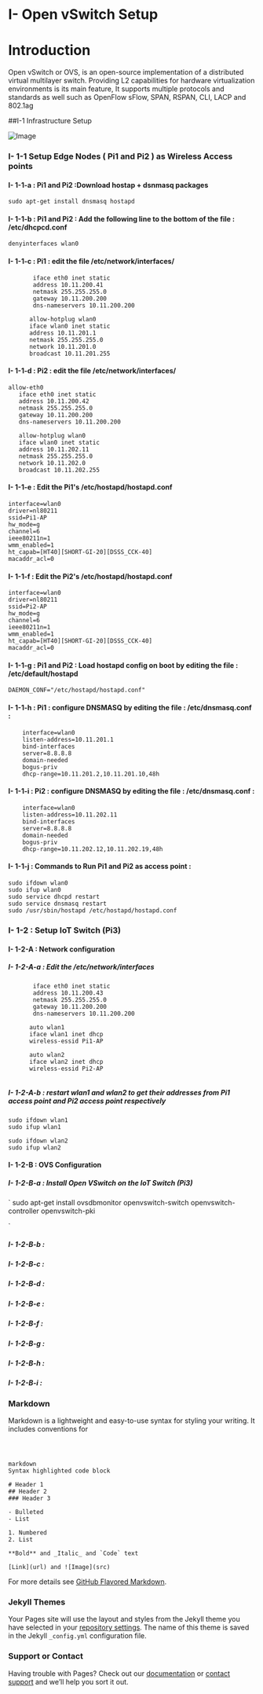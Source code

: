 # I- Open vSwitch Setup 
# Introduction 

Open vSwitch or OVS, is an open-source implementation of a distributed virtual multilayer switch. Providing L2 capabilities for hardware virtualization environments is its main feature, It supports multiple protocols and standards as well such as OpenFlow sFlow, SPAN, RSPAN, CLI, LACP and 802.1ag

##I-1 Infrastructure Setup 

![Image](https://image.ibb.co/mzFNRF/Untitled.png)


### I- 1-1 Setup Edge Nodes ( Pi1 and Pi2 ) as Wireless Access points

#### I- 1-1-a : Pi1 and Pi2 :Download hostap + dsnmasq packages 

`sudo apt-get install dnsmasq hostapd`

#### I- 1-1-b : Pi1 and Pi2 : Add the following line to the bottom of the file :  /etc/dhcpcd.conf

`denyinterfaces wlan0`

#### I- 1-1-c : Pi1 : edit the file /etc/network/interfaces/

```allow-eth0 
       iface eth0 inet static
       address 10.11.200.41 
       netmask 255.255.255.0  
       gateway 10.11.200.200
       dns-nameservers 10.11.200.200

      allow-hotplug wlan0 
      iface wlan0 inet static
      address 10.11.201.1 
      netmask 255.255.255.0 
      network 10.11.201.0 
      broadcast 10.11.201.255 
 ```    
 
#### I- 1-1-d : Pi2 : edit the file /etc/network/interfaces/ 

```
allow-eth0
   iface eth0 inet static
   address 10.11.200.42 
   netmask 255.255.255.0  
   gateway 10.11.200.200
   dns-nameservers 10.11.200.200
   
   allow-hotplug wlan0 
   iface wlan0 inet static
   address 10.11.202.11 
   netmask 255.255.255.0 
   network 10.11.202.0 
   broadcast 10.11.202.255
 ```

#### I- 1-1-e : Edit the Pi1's /etc/hostapd/hostapd.conf

```
interface=wlan0
driver=nl80211
ssid=Pi1-AP
hw_mode=g
channel=6
ieee80211n=1
wmm_enabled=1
ht_capab=[HT40][SHORT-GI-20][DSSS_CCK-40] 
macaddr_acl=0 
```
#### I- 1-1-f : Edit the Pi2's /etc/hostapd/hostapd.conf

```
interface=wlan0
driver=nl80211
ssid=Pi2-AP
hw_mode=g
channel=6
ieee80211n=1
wmm_enabled=1
ht_capab=[HT40][SHORT-GI-20][DSSS_CCK-40] 
macaddr_acl=0 
```


#### I- 1-1-g : Pi1 and Pi2 : Load hostapd config on boot by editing the file : /etc/default/hostapd

`DAEMON_CONF="/etc/hostapd/hostapd.conf"`

#### I- 1-1-h : Pi1 : configure DNSMASQ by editing the file : /etc/dnsmasq.conf : 
```
    interface=wlan0
    listen-address=10.11.201.1
    bind-interfaces
    server=8.8.8.8
    domain-needed
    bogus-priv
    dhcp-range=10.11.201.2,10.11.201.10,48h
```

#### I- 1-1-i : Pi2 : configure DNSMASQ by editing the file : /etc/dnsmasq.conf : 

```
    interface=wlan0
    listen-address=10.11.202.11
    bind-interfaces
    server=8.8.8.8
    domain-needed
    bogus-priv
    dhcp-range=10.11.202.12,10.11.202.19,48h
```

#### I- 1-1-j : Commands to Run Pi1 and Pi2 as access point : 

```
sudo ifdown wlan0
sudo ifup wlan0
sudo service dhcpd restart
sudo service dnsmasq restart
sudo /usr/sbin/hostapd /etc/hostapd/hostapd.conf

```
### I- 1-2 : Setup IoT Switch (Pi3)


#### I- 1-2-A : Network configuration

##### I- 1-2-A-a : Edit the /etc/network/interfaces

```allow-eth0 
       iface eth0 inet static
       address 10.11.200.43 
       netmask 255.255.255.0  
       gateway 10.11.200.200
       dns-nameservers 10.11.200.200

      auto wlan1 
      iface wlan1 inet dhcp
      wireless-essid Pi1-AP
      
      auto wlan2 
      iface wlan2 inet dhcp
      wireless-essid Pi2-AP
 
 ```    

##### I- 1-2-A-b : restart wlan1 and wlan2 to get their addresses from Pi1 access point and Pi2 access point respectively

```
sudo ifdown wlan1
sudo ifup wlan1

sudo ifdown wlan2
sudo ifup wlan2
 ```  













#### I- 1-2-B : OVS Configuration 

##### I- 1-2-B-a : Install Open VSwitch on the IoT Switch (Pi3)

`
sudo apt-get install ovsdbmonitor openvswitch-switch openvswitch-controller openvswitch-pki 

`

##### I- 1-2-B-b : 
##### I- 1-2-B-c : 
##### I- 1-2-B-d : 
##### I- 1-2-B-e : 
##### I- 1-2-B-f : 
##### I- 1-2-B-g : 
##### I- 1-2-B-h : 
##### I- 1-2-B-i : 








### Markdown

Markdown is a lightweight and easy-to-use syntax for styling your writing. It includes conventions for

```



markdown
Syntax highlighted code block

# Header 1
## Header 2
### Header 3

- Bulleted
- List

1. Numbered
2. List

**Bold** and _Italic_ and `Code` text

[Link](url) and ![Image](src)
```

For more details see [GitHub Flavored Markdown](https://guides.github.com/features/mastering-markdown/).

### Jekyll Themes

Your Pages site will use the layout and styles from the Jekyll theme you have selected in your [repository settings](https://github.com/usnistgov/Intra-Vehicular-Networks/settings). The name of this theme is saved in the Jekyll `_config.yml` configuration file.

### Support or Contact

Having trouble with Pages? Check out our [documentation](https://help.github.com/categories/github-pages-basics/) or [contact support](https://github.com/contact) and we’ll help you sort it out.
